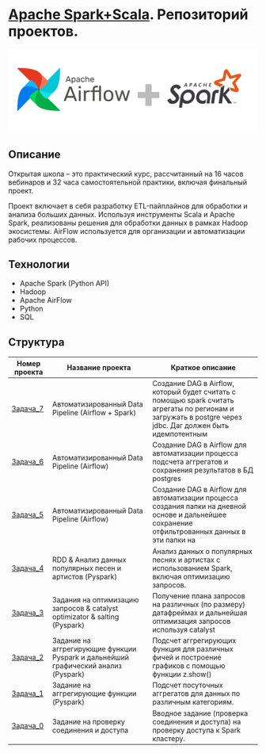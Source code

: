 # [Apache Spark+Scala](https://t1.ru/internship/item/otkrytaya-shkola-dlya-inzhenerov-dannykh-data-engineer/). Репозиторий проектов.

![logo-wide](spark_airflow.jpeg)

## Описание

Открытая школа – это практический курс, рассчитанный на 16 часов вебинаров и 32 часа самостоятельной практики, включая финальный проект.

Проект включает в себя разработку ETL-пайплайнов для обработки и анализа больших данных. Используя инструменты Scala и Apache Spark, реализованы решения для обработки данных в рамках Hadoop экосистемы. AirFlow используется для организации и автоматизации рабочих процессов.

## Технологии
- Apache Spark (Python API)
- Hadoop
- Apache AirFlow
- Python
- SQL

## Структура

| Номер проекта                | Название проекта                          | Краткое описание                                                                                                     |
|------------------------------|-------------------------------------------|----------------------------------------------------------------------------------------------------------------------|
| [Задача_7](task_7)       | Автоматизированный Data Pipeline (Airflow + Spark)         | Создание DAG в Airflow, который будет считать с помощью spark считать агрегаты по регионам и загружать в postgre через jdbc. Даг должен быть идемпотентным |
| [Задача_6](task_6)       | Автоматизированный Data Pipeline (Airflow)         | Создание DAG в Airflow для автоматизации процесса подсчета аггрегатов и сохранения результатов в БД postgres |
| [Задача_5](task_5)       | Автоматизированный Data Pipeline (Airflow)         | Создание DAG в Airflow для автоматизации процесса создания папки на дневной основе и дальнейшее сохранение отфильтрованных данных в эти папки на          |
| [Задача_4](task_4)       | RDD & Анализ данных популярных песен и артистов (Pyspark) | Анализ данных о популярных песнях и артистах с использованием Spark, включая оптимизацию запросов.                   |
| [Задача_3](task_3)       | Задания на оптимизацию запросов & catalyst optimizator & salting (Pyspark)        | Получение плана запросов на различных (по размеру) датафреймах и дальнейшая оптимизация запросов используя catalyst |
| [Задача_2](task_2)       | Задание на аггрегирующие функции Pyspark и дальнейший графический анализ (Pyspark)  | Подсчет аггрегирующих функция для различных фичей и построение графиков с помощью функции z.show()               |
| [Задача_1](task_1)       | Задание на аггрегирующие функции (Pyspark)  | Подсчет посуточных аггрегатов для данных по различным категориям.                                            |
| [Задача_0](task_0)       | Задание на проверку соединения и доступа  | Вводное задание (проверка соединения и доступа) на проверку доступа к Spark кластеру.                                |
